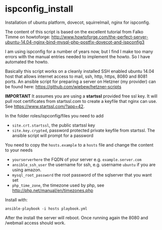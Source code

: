 ispconfig_install
=================

Installation of ubuntu platform, dovecot, squirrelmail, nginx for ispconfig.

The content of this script is based on the excellent tutorial from Falko Timme on howtoforge: http://www.howtoforge.com/the-perfect-server-ubuntu-14.04-nginx-bind-mysql-php-postfix-dovecot-and-ispconfig3

I am using ispconfig for a number of years now, but I find I make too many errors with the manual entries needed to implement the howto. So I have automated the howto.

Basically this script works on a cleanly installed  SSH enabled ubuntu 14.04 host that allows internet access to mail, ssh, http, https, 8080 and 8081 ports. An ansible script for preparing a server on Hetzner (my provider) can be found here: https://github.com/wiebew/hetzner-scripts 

__IMPORTANT__ It assumes you are using a __startssl__ provided free ssl key. It will pull root certificates from startssl.com to create a keyfile that nginx can use. See https://www.startssl.com/?app=42. 

In the folder roles/ispconfig/files you need to add
* `site.crt.startssl`, the public startssl key
* `site.key.crypted`, password protected private keyfile from startssl. The ansible script will prompt for a password

You need to copy the `hosts.example` to a `hosts` file and change the content to your needs
* `yourserverhere` the FQDN of your server e.g. `example.server.com`
* `ansible_ssh_user` the username for ssh, e.g. username `ubuntu` if you are using amazon.
* `mysql_root_password` the root password of the sqlserver that you want set
* `php_time_zone`, the timezone used by php, see http://php.net/manual/en/timezones.php

Install with:

`ansible-playbook -i hosts playbook.yml`

After the install the server will reboot. Once running again the 8080 and /webmail access should work.